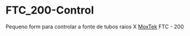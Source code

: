 # FTC_200-Control

Pequeno form para controlar a fonte de tubos raios X [MoxTek](www.moxtek.com) FTC - 200
